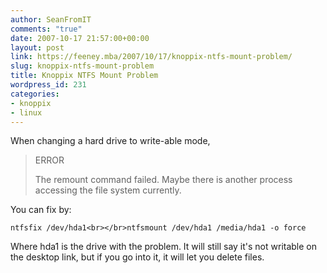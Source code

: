 ```yaml
---
author: SeanFromIT
comments: "true"
date: 2007-10-17 21:57:00+00:00
layout: post
link: https://feeney.mba/2007/10/17/knoppix-ntfs-mount-problem/
slug: knoppix-ntfs-mount-problem
title: Knoppix NTFS Mount Problem
wordpress_id: 231
categories:
- knoppix
- linux
---
```


When changing a hard drive to write-able mode,  


<blockquote>ERROR  
  
The remount command failed. Maybe there is another process accessing the file system currently.</blockquote>

  
  
You can fix by:  
  

    
    ntfsfix /dev/hda1<br></br>ntfsmount /dev/hda1 /media/hda1 -o force

  
  
Where hda1 is the drive with the problem. It will still say it's not writable on the desktop link, but if you go into it, it will let you delete files.
